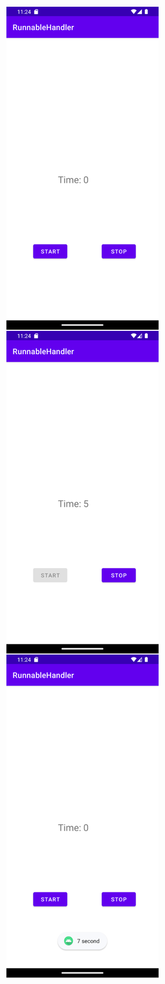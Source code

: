 <img src='preview\Screenshot_1668540244.png' width=400 /> <img src='preview\Screenshot_1668540257.png' width=400 /> 
<img src='preview\Screenshot_1668540260.png' width=400 />

